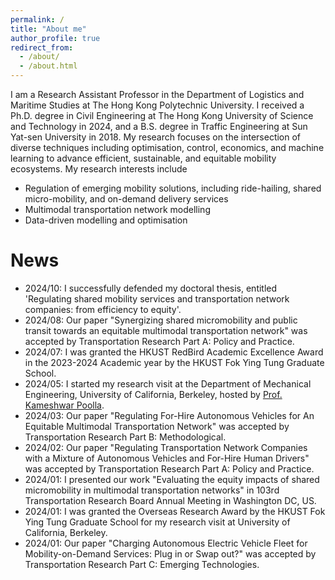 ```yaml
---
permalink: /
title: "About me"
author_profile: true
redirect_from: 
  - /about/
  - /about.html
---
```


I am a Research Assistant Professor in the Department of Logistics and Maritime Studies at The Hong Kong Polytechnic University. I received a Ph.D. degree in Civil Engineering at The Hong Kong University of Science and Technology in 2024, and a B.S. degree in Traffic Engineering at Sun Yat-sen University in 2018. My research focuses on the intersection of diverse techniques including optimisation, control, economics, and machine learning to advance efficient, sustainable, and equitable mobility ecosystems. My research interests include
- Regulation of emerging mobility solutions, including ride-hailing, shared micro-mobility, and on-demand delivery services
- Multimodal transportation network modelling
- Data-driven modelling and optimisation

News
======
* 2024/10: I successfully defended my doctoral thesis, entitled 'Regulating shared mobility services and transportation network companies: from efficiency to equity'.
* 2024/08: Our paper "Synergizing shared micromobility and public transit towards an equitable multimodal transportation network" was accepted by Transportation Research Part A: Policy and Practice.
* 2024/07: I was granted the HKUST RedBird Academic Excellence Award in the 2023-2024 Academic year by the HKUST Fok Ying Tung Graduate School.
* 2024/05: I started my research visit at the Department of Mechanical Engineering, University of California, Berkeley, hosted by [Prof. Kameshwar Poolla](https://www2.eecs.berkeley.edu/Faculty/Homepages/poolla.html).
* 2024/03: Our paper "Regulating For-Hire Autonomous Vehicles for An Equitable Multimodal Transportation Network" was accepted by Transportation Research Part B: Methodological.
* 2024/02: Our paper "Regulating Transportation Network Companies with a Mixture of Autonomous Vehicles and For-Hire Human Drivers" was accepted by Transportation Research Part A: Policy and Practice.
* 2024/01: I presented our work "Evaluating the equity impacts of shared micromobility in multimodal transportation networks" in 103rd Transportation Research Board Annual Meeting in Washington DC, US.
* 2024/01: I was granted the Overseas Research Award by the HKUST Fok Ying Tung Graduate School for my research visit at University of California, Berkeley.
* 2024/01: Our paper "Charging Autonomous Electric Vehicle Fleet for Mobility-on-Demand Services: Plug in or Swap out?" was accepted by Transportation Research Part C: Emerging Technologies.

<!--
Getting started
======
1. Register a GitHub account if you don't have one and confirm your e-mail (required!)
1. Fork [this repository](https://github.com/academicpages/academicpages.github.io) by clicking the "fork" button in the top right. 
1. Go to the repository's settings (rightmost item in the tabs that start with "Code", should be below "Unwatch"). Rename the repository "[your GitHub username].github.io", which will also be your website's URL.
1. Set site-wide configuration and create content & metadata (see below -- also see [this set of diffs](http://archive.is/3TPas) showing what files were changed to set up [an example site](https://getorg-testacct.github.io) for a user with the username "getorg-testacct")
1. Upload any files (like PDFs, .zip files, etc.) to the files/ directory. They will appear at https://[your GitHub username].github.io/files/example.pdf.  
1. Check status by going to the repository settings, in the "GitHub pages" section

Site-wide configuration
------
The main configuration file for the site is in the base directory in [_config.yml](https://github.com/academicpages/academicpages.github.io/blob/master/_config.yml), which defines the content in the sidebars and other site-wide features. You will need to replace the default variables with ones about yourself and your site's github repository. The configuration file for the top menu is in [_data/navigation.yml](https://github.com/academicpages/academicpages.github.io/blob/master/_data/navigation.yml). For example, if you don't have a portfolio or blog posts, you can remove those items from that navigation.yml file to remove them from the header. 

Create content & metadata
------
For site content, there is one markdown file for each type of content, which are stored in directories like _publications, _talks, _posts, _teaching, or _pages. For example, each talk is a markdown file in the [_talks directory](https://github.com/academicpages/academicpages.github.io/tree/master/_talks). At the top of each markdown file is structured data in YAML about the talk, which the theme will parse to do lots of cool stuff. The same structured data about a talk is used to generate the list of talks on the [Talks page](https://academicpages.github.io/talks), each [individual page](https://academicpages.github.io/talks/2012-03-01-talk-1) for specific talks, the talks section for the [CV page](https://academicpages.github.io/cv), and the [map of places you've given a talk](https://academicpages.github.io/talkmap.html) (if you run this [python file](https://github.com/academicpages/academicpages.github.io/blob/master/talkmap.py) or [Jupyter notebook](https://github.com/academicpages/academicpages.github.io/blob/master/talkmap.ipynb), which creates the HTML for the map based on the contents of the _talks directory).

**Markdown generator**

I have also created [a set of Jupyter notebooks](https://github.com/academicpages/academicpages.github.io/tree/master/markdown_generator
) that converts a CSV containing structured data about talks or presentations into individual markdown files that will be properly formatted for the Academic Pages template. The sample CSVs in that directory are the ones I used to create my own personal website at stuartgeiger.com. My usual workflow is that I keep a spreadsheet of my publications and talks, then run the code in these notebooks to generate the markdown files, then commit and push them to the GitHub repository.

How to edit your site's GitHub repository
------
Many people use a git client to create files on their local computer and then push them to GitHub's servers. If you are not familiar with git, you can directly edit these configuration and markdown files directly in the github.com interface. Navigate to a file (like [this one](https://github.com/academicpages/academicpages.github.io/blob/master/_talks/2012-03-01-talk-1.md) and click the pencil icon in the top right of the content preview (to the right of the "Raw | Blame | History" buttons). You can delete a file by clicking the trashcan icon to the right of the pencil icon. You can also create new files or upload files by navigating to a directory and clicking the "Create new file" or "Upload files" buttons. 

Example: editing a markdown file for a talk
![Editing a markdown file for a talk](/images/editing-talk.png)

For more info
------
More info about configuring Academic Pages can be found in [the guide](https://academicpages.github.io/markdown/). The [guides for the Minimal Mistakes theme](https://mmistakes.github.io/minimal-mistakes/docs/configuration/) (which this theme was forked from) might also be helpful.
-->